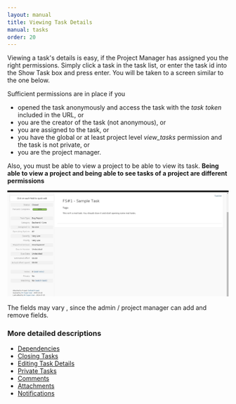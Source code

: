 ```yaml
---
layout: manual
title: Viewing Task Details
manual: tasks
order: 20
---
```

Viewing a task's details is easy, if the Project Manager has assigned you the right permissions. Simply click a task in the task list, or enter the task id into the Show Task box and press enter. You will be taken to a screen similar to the one below.

Sufficient permissions are in place if you

  * opened the task anonymously and access the task with the *task token* included in the URL, or
  * you are the creator of the task (not anonymous), or
  * you are assigned to the task, or
  * you have the global or at least project level *view_tasks* permission and the task is not private, or
  * you are the project manager.

Also, you must be able to view a project to be able to view its task. **Being able to view a project and being able to see tasks of a project are different permissions**

<img src="/images/manual/viewtask.jpg" class="img-responsive" alt="Task View">

The fields may vary , since the admin / project manager can add and remove fields.

### More detailed descriptions


  * [Dependencies](/manual/dependencies)
  * [Closing Tasks](/manual/closing_tasks)
  * [Editing Task Details](/manual/editing_task_details)
  * [Private Tasks](/manual/private_tasks)
  * [Comments](/manual/comments)
  * [Attachments](/manual/attachments)
  * [Notifications](/manual/notifications)
